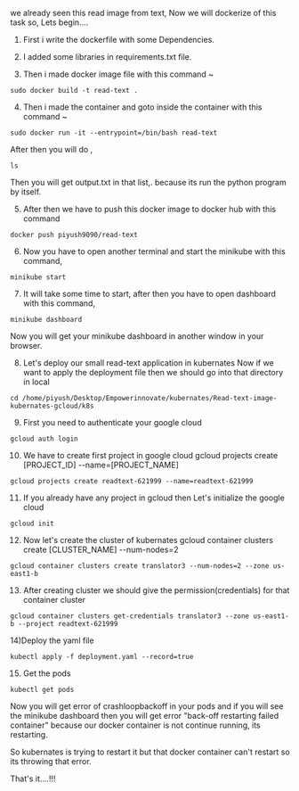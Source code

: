 we already seen this read image from text, Now we will dockerize of this task so, Lets begin....

1) First i write the dockerfile with some Dependencies.

2) I added some libraries in requirements.txt file.

3) Then i made docker image file with this command ~
```
sudo docker build -t read-text .
```

4) Then i made the container and goto inside the container with this command ~
```
sudo docker run -it --entrypoint=/bin/bash read-text
```
After then you will do ,
```
ls
```
Then you will get output.txt in that list,. because its run the python program by itself.

5) After then we have to push this docker image to docker hub with this command
```
docker push piyush9090/read-text
```
6) Now you have to open another terminal and start the minikube with this command,
```
minikube start
```
7) It will take some time to start, after then you have to open dashboard with this command,
```
minikube dashboard
```
Now you will get your minikube dashboard in another window in your browser.

8) Let's deploy our small read-text application in kubernates Now if we want to apply the deployment file then we should go into that directory in local
```
cd /home/piyush/Desktop/Empowerinnovate/kubernates/Read-text-image-kubernates-gcloud/k8s
```
9) First you need to authenticate your google cloud
```
gcloud auth login
```

10) We have to create first project in google cloud gcloud projects create [PROJECT_ID] --name=[PROJECT_NAME]
```
gcloud projects create readtext-621999 --name=readtext-621999
```
11) If you already have any project in gcloud then Let's initialize the google cloud
```
gcloud init
```

12) Now let's create the cluster of kubernates gcloud container clusters create [CLUSTER_NAME] --num-nodes=2
```
gcloud container clusters create translator3 --num-nodes=2 --zone us-east1-b
```

13) After creating cluster we should give the permission(credentials) for that container cluster
```
gcloud container clusters get-credentials translator3 --zone us-east1-b --project readtext-621999
```

14)Deploy the yaml file
```
kubectl apply -f deployment.yaml --record=true
```

15) Get the pods
```
kubectl get pods
```
Now you will get error of crashloopbackoff in your pods and if you will see the minikube dashboard then you will get error "back-off restarting failed container" because our docker container is not continue running, its restarting.

So kubernates is trying to restart it but that docker container can't restart so its throwing that error.






That's it....!!!
